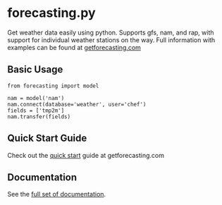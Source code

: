 forecasting.py
===========

Get weather data easily using python. Supports gfs, nam, and rap, with support for individual weather stations on the way. Full information with examples can be found at [getforecasting.com](http://getforecasting.com)

## Basic Usage

```
from forecasting import model

nam = model('nam')
nam.connect(database='weather', user='chef')
fields = ['tmp2m']
nam.transfer(fields)
```

## Quick Start Guide

Check out the [quick start](http://getforecasting.com/documentation/quick-start/) guide at getforecasting.com

## Documentation

See the [full set of documentation](http://getforecasting.com/documentation/).

